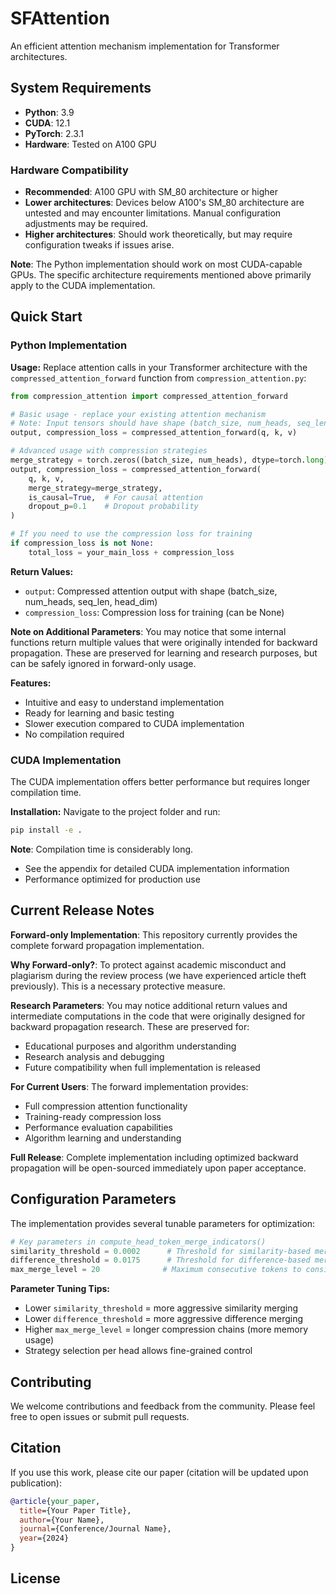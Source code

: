 # SFAttention

An efficient attention mechanism implementation for Transformer architectures.

## System Requirements

- **Python**: 3.9
- **CUDA**: 12.1  
- **PyTorch**: 2.3.1
- **Hardware**: Tested on A100 GPU

### Hardware Compatibility

- **Recommended**: A100 GPU with SM_80 architecture or higher  
- **Lower architectures**: Devices below A100's SM_80 architecture are untested and may encounter limitations. Manual configuration adjustments may be required.
- **Higher architectures**: Should work theoretically, but may require configuration tweaks if issues arise.

**Note**: The Python implementation should work on most CUDA-capable GPUs. The specific architecture requirements mentioned above primarily apply to the CUDA implementation.

## Quick Start

### Python Implementation

**Usage:**
Replace attention calls in your Transformer architecture with the `compressed_attention_forward` function from `compression_attention.py`:

```python
from compression_attention import compressed_attention_forward

# Basic usage - replace your existing attention mechanism
# Note: Input tensors should have shape (batch_size, num_heads, seq_len, head_dim)
output, compression_loss = compressed_attention_forward(q, k, v)

# Advanced usage with compression strategies
merge_strategy = torch.zeros((batch_size, num_heads), dtype=torch.long)  # 0: similarity, 1: difference
output, compression_loss = compressed_attention_forward(
    q, k, v, 
    merge_strategy=merge_strategy,
    is_causal=True,  # For causal attention
    dropout_p=0.1    # Dropout probability
)

# If you need to use the compression loss for training
if compression_loss is not None:
    total_loss = your_main_loss + compression_loss
```

**Return Values:**
- `output`: Compressed attention output with shape (batch_size, num_heads, seq_len, head_dim)  
- `compression_loss`: Compression loss for training (can be None)

**Note on Additional Parameters**: You may notice that some internal functions return multiple values that were originally intended for backward propagation. These are preserved for learning and research purposes, but can be safely ignored in forward-only usage.

**Features:**
- Intuitive and easy to understand implementation
- Ready for learning and basic testing
- Slower execution compared to CUDA implementation
- No compilation required

### CUDA Implementation

The CUDA implementation offers better performance but requires longer compilation time.

**Installation:**
Navigate to the project folder and run:
```bash
pip install -e .
```
**Note**: Compilation time is considerably long.

- See the appendix for detailed CUDA implementation information
- Performance optimized for production use

## Current Release Notes

**Forward-only Implementation**: This repository currently provides the complete forward propagation implementation.

**Why Forward-only?**: To protect against academic misconduct and plagiarism during the review process (we have experienced article theft previously). This is a necessary protective measure.

**Research Parameters**: You may notice additional return values and intermediate computations in the code that were originally designed for backward propagation research. These are preserved for:
- Educational purposes and algorithm understanding
- Research analysis and debugging
- Future compatibility when full implementation is released

**For Current Users**: The forward implementation provides:
- Full compression attention functionality
- Training-ready compression loss
- Performance evaluation capabilities
- Algorithm learning and understanding

**Full Release**: Complete implementation including optimized backward propagation will be open-sourced immediately upon paper acceptance.

## Configuration Parameters

The implementation provides several tunable parameters for optimization:

```python
# Key parameters in compute_head_token_merge_indicators()
similarity_threshold = 0.0002      # Threshold for similarity-based merging
difference_threshold = 0.0175      # Threshold for difference-based merging  
max_merge_level = 20              # Maximum consecutive tokens to consider
```

**Parameter Tuning Tips:**
- Lower `similarity_threshold` = more aggressive similarity merging
- Lower `difference_threshold` = more aggressive difference merging  
- Higher `max_merge_level` = longer compression chains (more memory usage)
- Strategy selection per head allows fine-grained control

## Contributing

We welcome contributions and feedback from the community. Please feel free to open issues or submit pull requests.

## Citation

If you use this work, please cite our paper (citation will be updated upon publication):

```bibtex
@article{your_paper,
  title={Your Paper Title},
  author={Your Name},
  journal={Conference/Journal Name},
  year={2024}
}
```

## License
